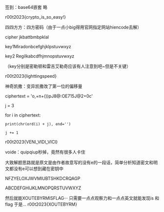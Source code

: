 签到：base64嵌套
略

r00t2023{crypto_is_so_easy!}

四四方方：四方密码（由于一点小big得用官网指定网站hiencode去解）

cipher jkbattbmbpklal

key1Miradonbcefghjklpstuvwxyz

key2 Regilkabcdfhjmnopstuvwxyz

（key分别是密勒顿和雷吉艾勒奇应该有人注意到吧~但是不关键）

r00t2023{lighttingspeed}

神奇凯撒：变异凯撒改了第一位的偏移量

ciphertext = 'o,+n+())pJ8@:OE715J@2+0c'

j = 3

for i in ciphertext:

    print(chr(ord(i) + j), end='')
    
    j += 1
    

r00t2023{VENI_VIDI_VICI}

voide：quipqiup秒掉，竟然有很多人卡住

大致解题思路就是原文是由作者故意写的没有e的一段话，简单分析知道密文和明文都没有e可以想到藏在密钥中

NFZYELOXJWVMIUBTSHKDCRQAGP

ABCDEFGHIJKLMNOPQRSTUVWXYZ

然后就能XOUTEBYRMISFLAG··· 只需要一点点观察力和一点点英文就能发现is 和 flag
于是...
r00t2023{XOUTEBYRM}

